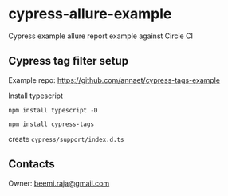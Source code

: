 # cypress-allure-example
Cypress example allure report example against Circle CI

## Cypress tag filter setup

Example repo: https://github.com/annaet/cypress-tags-example

Install typescript 

```npm install typescript -D```

```npm install cypress-tags```

create ```cypress/support/index.d.ts```

## Contacts

Owner: [beemi.raja@gmail.com](beemi.raja@gmail.com)

